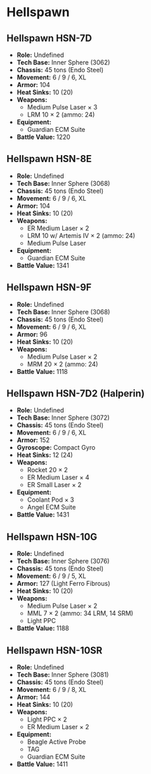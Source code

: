 # Hellspawn
## Hellspawn HSN-7D
- **Role:** Undefined
- **Tech Base:** Inner Sphere (3062)
- **Chassis:** 45 tons (Endo Steel)
- **Movement:** 6 / 9 / 6, XL
- **Armor:** 104
- **Heat Sinks:** 10 (20)
- **Weapons:**
  - Medium Pulse Laser × 3
  - LRM 10 × 2 (ammo: 24)
- **Equipment:**
  - Guardian ECM Suite
- **Battle Value:** 1220

## Hellspawn HSN-8E
- **Role:** Undefined
- **Tech Base:** Inner Sphere (3068)
- **Chassis:** 45 tons (Endo Steel)
- **Movement:** 6 / 9 / 6, XL
- **Armor:** 104
- **Heat Sinks:** 10 (20)
- **Weapons:**
  - ER Medium Laser × 2
  - LRM 10 w/ Artemis IV × 2 (ammo: 24)
  - Medium Pulse Laser
- **Equipment:**
  - Guardian ECM Suite
- **Battle Value:** 1341

## Hellspawn HSN-9F
- **Role:** Undefined
- **Tech Base:** Inner Sphere (3068)
- **Chassis:** 45 tons (Endo Steel)
- **Movement:** 6 / 9 / 6, XL
- **Armor:** 96
- **Heat Sinks:** 10 (20)
- **Weapons:**
  - Medium Pulse Laser × 2
  - MRM 20 × 2 (ammo: 24)
- **Battle Value:** 1118

## Hellspawn HSN-7D2 (Halperin)
- **Role:** Undefined
- **Tech Base:** Inner Sphere (3072)
- **Chassis:** 45 tons (Endo Steel)
- **Movement:** 6 / 9 / 6, XL
- **Armor:** 152
- **Gyroscope:** Compact Gyro
- **Heat Sinks:** 12 (24)
- **Weapons:**
  - Rocket 20 × 2
  - ER Medium Laser × 4
  - ER Small Laser × 2
- **Equipment:**
  - Coolant Pod × 3
  - Angel ECM Suite
- **Battle Value:** 1431

## Hellspawn HSN-10G
- **Role:** Undefined
- **Tech Base:** Inner Sphere (3076)
- **Chassis:** 45 tons (Endo Steel)
- **Movement:** 6 / 9 / 5, XL
- **Armor:** 127 (Light Ferro Fibrous)
- **Heat Sinks:** 10 (20)
- **Weapons:**
  - Medium Pulse Laser × 2
  - MML 7 × 2 (ammo: 34 LRM, 14 SRM)
  - Light PPC
- **Battle Value:** 1188

## Hellspawn HSN-10SR
- **Role:** Undefined
- **Tech Base:** Inner Sphere (3081)
- **Chassis:** 45 tons (Endo Steel)
- **Movement:** 6 / 9 / 8, XL
- **Armor:** 144
- **Heat Sinks:** 10 (20)
- **Weapons:**
  - Light PPC × 2
  - ER Medium Laser × 2
- **Equipment:**
  - Beagle Active Probe
  - TAG
  - Guardian ECM Suite
- **Battle Value:** 1411

